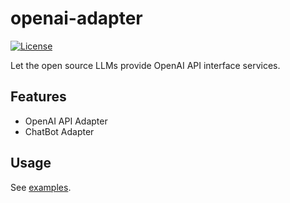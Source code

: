 # openai-adapter

[![License](https://img.shields.io/:license-apache-blue.svg)](https://opensource.org/licenses/Apache-2.0)

Let the open source LLMs provide OpenAI API interface services.

## Features

- OpenAI API Adapter
- ChatBot Adapter

## Usage

See [examples](https://github.com/tutils/openai-adapter/tree/main/examples).
